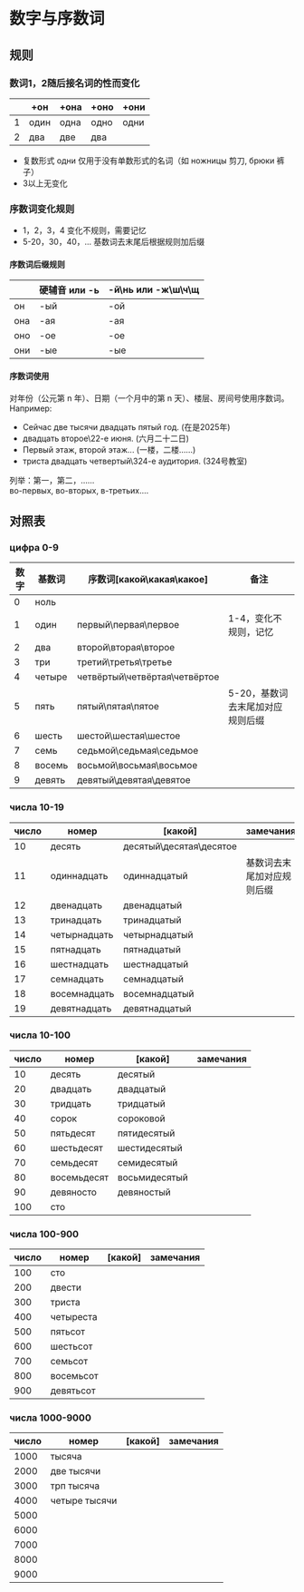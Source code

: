 # 数字与序数词

## 规则

### 数词1，2随后接名词的性而变化

<a id="rules_1_2"></a>

| | +он | +она | +оно | +они |
|---|---|---|---|---|
| 1 | один | одна | одно | одни |
| 2 | два | две | два |  |

- 复数形式 одни 仅用于没有单数形式的名词（如 ножницы 剪刀, брюки 裤子）
- 3以上无变化

### 序数词变化规则

- 1，2，3，4 变化不规则，需要记忆
- 5-20，30，40，... 基数词去末尾后根据规则加后缀

#### 序数词后缀规则

| | 硬辅音 или -ь | -й\нь или -ж\ш\ч\щ |
|---|---|---|
| он | -ый | -ой |
| она | -ая | -ая |
| оно | -ое | -ое |
| они | -ые | -ые |

#### 序数词使用

对年份（公元第 n 年）、日期（一个月中的第 n 天）、楼层、房间号使用序数词。  
Например:  

- Сейчас две тысячи двадцать пятый год. (在是2025年)
- двадцать второе\22-е июня. (六月二十二日)
- Первый этаж, второй этаж... (一楼，二楼……)
- триста двадцать четвертый\324-е аудитория. (324号教室)

列举：第一，第二，……  
во-первых, во-вторых, в-третьих....  

## 对照表

### цифра 0-9

| 数字 | 基数词 | 序数词[какой\какая\какое] | 备注 |
|---|---|---|---|
| 0 | ноль |  |  |
| 1 | один | первый\первая\первое | 1-4，变化不规则，记忆 |
| 2 | два | второй\вторая\второе |  |
| 3 | три | третий\третья\третье |  |
| 4 | четыре | четвёртый\четвёртая\четвёртое |  |
| 5 | пять | пятый\пятая\пятое | 5-20，基数词去末尾加对应规则后缀 |
| 6 | шесть | шестой\шестая\шестое |  |
| 7 | семь | седьмой\седьмая\седьмое |  |
| 8 | восемь | восьмой\восьмая\восьмое |  |
| 9 | девять | девятый\девятая\девятое |  |

### числа 10-19

| число | номер | [какой] | замечания |
|---|---|---|---|
| 10 | десять | десятый\десятая\десятое |  |
| 11 | одиннадцать | одиннадцатый | 基数词去末尾加对应规则后缀 |
| 12 | двенадцать | двенадцатый |  |
| 13 | тринадцать | тринадцатый |  |
| 14 | четырнадцать | четырнадцатый |  |
| 15 | пятнадцать | пятнадцатый |  |
| 16 | шестнадцать | шестнадцатый |  |
| 17 | семнадцать | семнадцатый |  |
| 18 | восемнадцать | восемнадцатый |  |
| 19 | девятнадцать | девятнадцатый |  |

### числа 10-100

| число | номер | [какой] | замечания |
|---|---|---|---|
| 10 | десять | десятый |  |
| 20 | двадцать | двадцатый |  |
| 30 | тридцать | тридцатый |  |
| 40 | сорок | сороковой |  |
| 50 | пятьдесят | пятидесятый |  |
| 60 | шестьдесят | шестидесятый |  |
| 70 | семьдесят | семидесятый |  |
| 80 | восемьдесят | восьмидесятый |  |
| 90 | девяносто | девяностый |  |
| 100 | сто |  |  |

### числа 100-900

| число | номер | [какой] | замечания |
|---|---|---|---|
| 100 | сто |  |  |
| 200 | двести |  |  |
| 300 | триста |  |  |
| 400 | четыреста |  |  |
| 500 | пятьсот |  |  |
| 600 | шестьсот |  |  |
| 700 | семьсот |  |  |
| 800 | восемьсот |  |  |
| 900 | девятьсот |  |  |

### числа 1000-9000

| число | номер | [какой] | замечания |
|---|---|---|---|
| 1000 | тысяча |  |  |
| 2000 | две тысячи |  |  |
| 3000 | трп тысяча |  |  |
| 4000 | четыре тысячи |  |  |
| 5000 |  |  |  |
| 6000 |  |  |  |
| 7000 |  |  |  |
| 8000 |  |  |  |
| 9000 |  |  |  |
